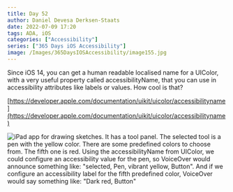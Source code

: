 ```yaml
---
title: Day 52
author: Daniel Devesa Derksen-Staats
date: 2022-07-09 17:20
tags: ADA, iOS
categories: ["Accessibility"]
series: ["365 Days iOS Accessibility"]
image: /Images/365DaysIOSAccessibility/image155.jpg
---
```


Since iOS 14, you can get a human readable localised name for a UIColor, with a very useful property called accessibilityName, that you can use in accessibility attributes like labels or values. How cool is that? 

[https://developer.apple.com/documentation/uikit/uicolor/accessibilityname](https://developer.apple.com/documentation/uikit/uicolor/accessibilityname)

![iPad app for drawing sketches. It has a tool panel. The selected tool is a pen with the yellow color. There are some predefined colors to choose from. The fifth one is red. Using the accessibilityName from UIColor, we could configure an accessibility value for the pen, so VoiceOver would announce something like: "selected, Pen, vibrant yellow, Button". And if we configure an accessibility label for the fifth predefined color, VoiceOver would say something like: "Dark red, Button"](/Images/365DaysIOSAccessibility/image155.jpg)